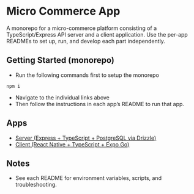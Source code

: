 # Micro Commerce App

A monorepo for a micro-commerce platform consisting of a TypeScript/Express API server and a client application. Use the per-app READMEs to set up, run, and develop each part independently.

## Getting Started (monorepo)
- Run the following commands first to setup the monorepo
```
npm i
```
- Navigate to the individual links above
- Then follow the instructions in each app’s README to run that app.

## Apps
- [Server (Express + TypeScript + PostgreSQL via Drizzle)](apps/server/README.md)
- [Client (React Native + TypeScript + Expo Go)](apps/client/README.md)


## Notes
- See each README for environment variables, scripts, and troubleshooting.

